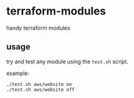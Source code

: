 # terraform-modules
handy terraform modules

## usage
try and test any module using the `test.sh` script.

example:

```
./test.sh aws/website on
./test.sh aws/website off
```
